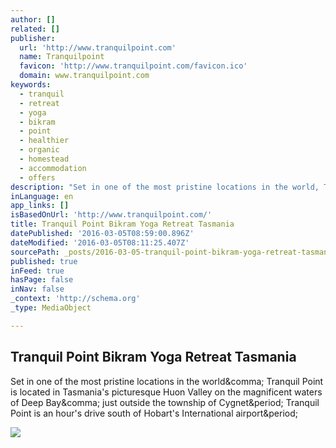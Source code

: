 ```yaml
---
author: []
related: []
publisher:
  url: 'http://www.tranquilpoint.com'
  name: Tranquilpoint
  favicon: 'http://www.tranquilpoint.com/favicon.ico'
  domain: www.tranquilpoint.com
keywords:
  - tranquil
  - retreat
  - yoga
  - bikram
  - point
  - healthier
  - organic
  - homestead
  - accommodation
  - offers
description: "Set in one of the most pristine locations in the world, Tranquil Point is located in Tasmania's picturesque Huon Valley on the magnificent waters of Deep Bay, just outside the township of Cygnet. Tranquil Point is an hour's drive south of Hobart's International airport."
inLanguage: en
app_links: []
isBasedOnUrl: 'http://www.tranquilpoint.com/'
title: Tranquil Point Bikram Yoga Retreat Tasmania
datePublished: '2016-03-05T08:59:00.896Z'
dateModified: '2016-03-05T08:11:25.407Z'
sourcePath: _posts/2016-03-05-tranquil-point-bikram-yoga-retreat-tasmania.md
published: true
inFeed: true
hasPage: false
inNav: false
_context: 'http://schema.org'
_type: MediaObject

---
```

<article style=""><h1>Tranquil Point Bikram Yoga Retreat Tasmania</h1><p>Set in one of the most pristine locations in the world&amp;comma; Tranquil Point is located in Tasmania's picturesque Huon Valley on the magnificent waters of Deep Bay&amp;comma; just outside the township of Cygnet&amp;period; Tranquil Point is an hour's drive south of Hobart's International airport&amp;period;</p><img src="http://i3.ytimg.com/vi/67TBPimiCIU/hqdefault.jpg" /></article>